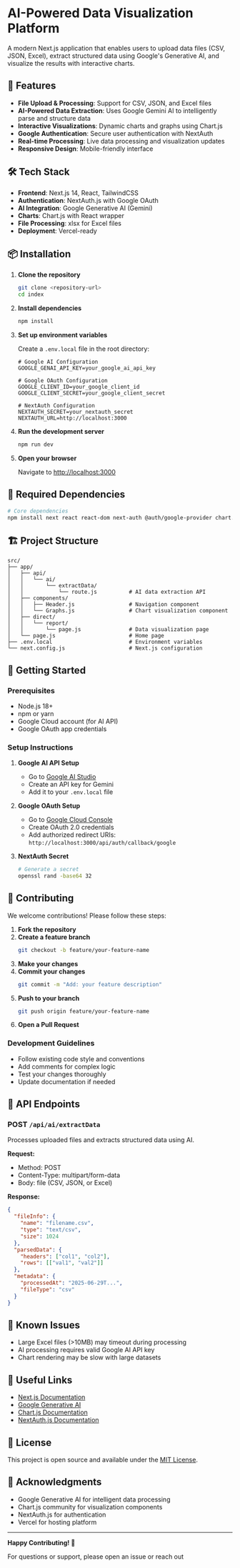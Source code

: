 # AI-Powered Data Visualization Platform

A modern Next.js application that enables users to upload data files (CSV, JSON, Excel), extract structured data using Google's Generative AI, and visualize the results with interactive charts.

## 🚀 Features

- **File Upload & Processing**: Support for CSV, JSON, and Excel files
- **AI-Powered Data Extraction**: Uses Google Gemini AI to intelligently parse and structure data
- **Interactive Visualizations**: Dynamic charts and graphs using Chart.js
- **Google Authentication**: Secure user authentication with NextAuth
- **Real-time Processing**: Live data processing and visualization updates
- **Responsive Design**: Mobile-friendly interface

## 🛠️ Tech Stack

- **Frontend**: Next.js 14, React, TailwindCSS
- **Authentication**: NextAuth.js with Google OAuth
- **AI Integration**: Google Generative AI (Gemini)
- **Charts**: Chart.js with React wrapper
- **File Processing**: xlsx for Excel files
- **Deployment**: Vercel-ready

## 📦 Installation

1. **Clone the repository**
   ```bash
   git clone <repository-url>
   cd index
   ```

2. **Install dependencies**
   ```bash
   npm install
   ```

3. **Set up environment variables**
   
   Create a `.env.local` file in the root directory:
   ```env
   # Google AI Configuration
   GOOGLE_GENAI_API_KEY=your_google_ai_api_key
   
   # Google OAuth Configuration
   GOOGLE_CLIENT_ID=your_google_client_id
   GOOGLE_CLIENT_SECRET=your_google_client_secret
   
   # NextAuth Configuration
   NEXTAUTH_SECRET=your_nextauth_secret
   NEXTAUTH_URL=http://localhost:3000
   ```

4. **Run the development server**
   ```bash
   npm run dev
   ```

5. **Open your browser**
   
   Navigate to [http://localhost:3000](http://localhost:3000)

## 🔧 Required Dependencies

```bash
# Core dependencies
npm install next react react-dom next-auth @auth/google-provider chart.js react-chartjs-2 xlsx @google/generative-ai
```

## 🏗️ Project Structure

```
src/
├── app/
│   ├── api/
│   │   └── ai/
│   │       └── extractData/
│   │           └── route.js          # AI data extraction API
│   ├── components/
│   │   ├── Header.js                 # Navigation component
│   │   └── Graphs.js                 # Chart visualization component
│   ├── direct/
│   │   └── report/
│   │       └── page.js               # Data visualization page
│   └── page.js                       # Home page
├── .env.local                        # Environment variables
└── next.config.js                    # Next.js configuration
```

## 🚀 Getting Started

### Prerequisites

- Node.js 18+ 
- npm or yarn
- Google Cloud account (for AI API)
- Google OAuth app credentials

### Setup Instructions

1. **Google AI API Setup**
   - Go to [Google AI Studio](https://makersuite.google.com/app/apikey)
   - Create an API key for Gemini
   - Add it to your `.env.local` file

2. **Google OAuth Setup**
   - Go to [Google Cloud Console](https://console.cloud.google.com/)
   - Create OAuth 2.0 credentials
   - Add authorized redirect URIs: `http://localhost:3000/api/auth/callback/google`

3. **NextAuth Secret**
   ```bash
   # Generate a secret
   openssl rand -base64 32
   ```

## 🤝 Contributing

We welcome contributions! Please follow these steps:

1. **Fork the repository**
2. **Create a feature branch**
   ```bash
   git checkout -b feature/your-feature-name
   ```
3. **Make your changes**
4. **Commit your changes**
   ```bash
   git commit -m "Add: your feature description"
   ```
5. **Push to your branch**
   ```bash
   git push origin feature/your-feature-name
   ```
6. **Open a Pull Request**

### Development Guidelines

- Follow existing code style and conventions
- Add comments for complex logic
- Test your changes thoroughly
- Update documentation if needed

## 📝 API Endpoints

### POST `/api/ai/extractData`
Processes uploaded files and extracts structured data using AI.

**Request:**
- Method: POST
- Content-Type: multipart/form-data
- Body: file (CSV, JSON, or Excel)

**Response:**
```json
{
  "fileInfo": {
    "name": "filename.csv",
    "type": "text/csv",
    "size": 1024
  },
  "parsedData": {
    "headers": ["col1", "col2"],
    "rows": [["val1", "val2"]]
  },
  "metadata": {
    "processedAt": "2025-06-29T...",
    "fileType": "csv"
  }
}
```

## 🐛 Known Issues

- Large Excel files (>10MB) may timeout during processing
- AI processing requires valid Google AI API key
- Chart rendering may be slow with large datasets

## 🔗 Useful Links

- [Next.js Documentation](https://nextjs.org/docs)
- [Google Generative AI](https://ai.google.dev/)
- [Chart.js Documentation](https://www.chartjs.org/docs/)
- [NextAuth.js Documentation](https://next-auth.js.org/)

## 📄 License

This project is open source and available under the [MIT License](LICENSE).

## 🙏 Acknowledgments

- Google Generative AI for intelligent data processing
- Chart.js community for visualization components
- NextAuth.js for authentication
- Vercel for hosting platform

---

**Happy Contributing! 🎉**

For questions or support, please open an issue or reach out